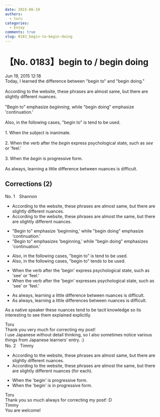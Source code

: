 ```yaml
---
date: 2015-06-19
authors:
  - toru
categories:
  - Essay
comments: true
slug: 0183_begin-to-begin-doing
---
```


# 【No. 0183】begin to / begin doing
<div class="date">Jun 19, 2015 12:18</div>
<div id="post"><div id="body_show_ori">
Today, I learned the difference between "begin to" and "begin doing."<br/><br/>According to the website, these phrases are almost same, but there are slightly different nuances.<br/><br/>"Begin to" emphasize <em>beginning,</em> while "begin doing" emphasize 'continuation.'<br/><br/>Also, in the following cases, "begin to" is tend to be used.<br/><br/>1. When the subject is inanimate.<br/><br/>2. When the verb after the <em>begin</em> express psychological state, such as <em>see</em> or 'feel.'<br/><br/>3. When the <em>begin</em> is progressive form.<br/><br/>As always, learning a little difference between nuances is difficult.
</div></div>

<!-- more -->


## Corrections (2)
<div id="block"><div class="first_name"> No. 1　<span class="just_name">Shannon</span></div><div id="block2">
<ul class="correction_field">
<li class="incorrect">According to the website, these phrases are almost same, but there are slightly different nuances.</li>
<li class="corrected correct">
According to the website, these phrases are almost <span class="f_red">the </span>same, but there are slightly different nuances.
</li>
</ul>
<ul class="correction_field">
<li class="incorrect">"Begin to" emphasize 'beginning,' while "begin doing" emphasize 'continuation.'</li>
<li class="corrected correct">
"Begin to" emphasize<span class="f_red">s</span> 'beginning,' while "begin doing" emphasize<span class="f_red">s</span> 'continuation.'
</li>
</ul>
<ul class="correction_field">
<li class="incorrect">Also, in the following cases, "begin to" is tend to be used.</li>
<li class="corrected correct">
Also, in the following cases, "begin to" tend<span class="f_red">s</span> to be used.
</li>
</ul>
<ul class="correction_field">
<li class="incorrect">When the verb after the 'begin' express psychological state, such as 'see' or 'feel.'</li>
<li class="corrected correct">
When the verb after the 'begin' express<span class="f_red">es</span> psychological state, such as 'see' or 'feel.'
</li>
</ul>
<ul class="correction_field">
<li class="incorrect">As always, learning a little difference between nuances is difficult.</li>
<li class="corrected correct">
As always, learning <span class="sline">a</span> little difference<span class="f_red">s</span> between nuances is difficult.
</li>
</ul>
<p class="comment_small">
 As a native speaker these nuances tend to be tacit knowledge so its interesting to see them explained explicitly.
</p>

</div><div class="name"><span class="just_name">Toru</span><br>
Thank you very much for correcting my post!<br/>I use Japanese without detail thinking, so I also sometimes notice various things from Japanese learners' entry. :)
</div>
</div>
<div id="block"><div class="first_name"> No. 2　<span class="just_name">Timmy</span></div><div id="block2">
<ul class="correction_field">
<li class="incorrect">According to the website, these phrases are almost same, but there are slightly different nuances.</li>
<li class="corrected correct">
According to the website, these phrases are almost the same, but there are slightly different nuances (<span class="f_blue">for each</span>).
</li>
</ul>
<ul class="correction_field">
<li class="incorrect">When the 'begin' is progressive form.</li>
<li class="corrected correct">
When the 'begin' is <span class="f_blue">in</span> progressive form.
</li>
</ul>
</div><div class="name"><span class="just_name">Toru</span><br>
Thank you so much always for correcting my post! :D
</div>
<div class="name"><span class="just_name">Timmy</span><br>
You are welcome!
</div>
</div>
